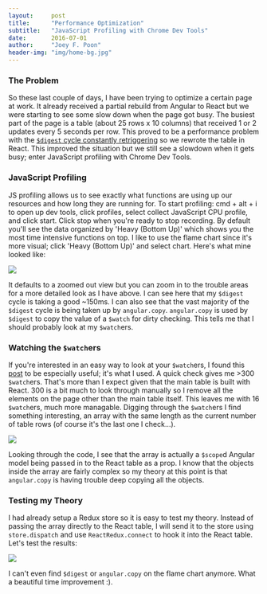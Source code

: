 ```yaml
---
layout:     post
title:      "Performance Optimization"
subtitle:   "JavaScript Profiling with Chrome Dev Tools"
date:       2016-07-01
author:     "Joey F. Poon"
header-img: "img/home-bg.jpg"
---
```

### The Problem
So these last couple of days, I have been trying to optimize a certain page at work. It already received a partial rebuild from Angular to React but we were starting to see some slow down when the page got busy. The busiest part of the page is a table (about 25 rows x 10 columns) that received 1 or 2 updates every 5 seconds per row. This proved to be a performance problem with the <a href="{{ site.baseurl }}/understanding-angular-data-binding.html" target="\_blank">`$digest` cycle constantly retriggering</a> so we rewrote the table in React. This improved the situation but we still see a slowdown when it gets busy; enter JavaScript profiling with Chrome Dev Tools.

### JavaScript Profiling
JS profiling allows us to see exactly what functions are using up our resources and how long they are running for. To start profiling: cmd + alt + i to open up dev tools, click profiles, select collect JavaScript CPU profile, and click start. Click stop when you're ready to stop recording. By default you'll see the data organized by 'Heavy (Bottom Up)' which shows you the most time intensive functions on top. I like to use the flame chart since it's more visual; click 'Heavy (Bottom Up)' and select chart. Here's what mine looked like:

<a href="{{ site.baseurl }}/img/performance-optimization-before.png" target="\_blank">
  <img src="{{ site.baseurl }}/img/performance-optimization-before.png" />
</a>

It defaults to a zoomed out view but you can zoom in to the trouble areas for a more detailed look as I have above. I can see here that my `$digest` cycle is taking a good ~150ms. I can also see that the vast majority of the `$digest` cycle is being taken up by `angular.copy`. `angular.copy` is used by `$digest` to copy the value of a `$watch` for dirty checking. This tells me that I should probably look at my `$watch`ers.

### Watching the `$watch`ers
If you're interested in an easy way to look at your `$watch`ers, I found this <a href="https://medium.com/@kentcdodds/counting-angularjs-watchers-11c5134dc2ef#.cpc8prsle" target="\_blank">post</a> to be especially useful; it's what I used. A quick check gives me >300 `$watch`ers. That's more than I expect given that the main table is built with React. 300 is a bit much to look through manually so I remove all the elements on the page other than the main table itself. This leaves me with 16 `$watch`ers, much more managable. Digging through the `$watch`ers I find something interesting, an array with the same length as the current number of table rows (of course it's the last one I check...).

<a href="{{ site.baseurl }}/img/performance-optimization-watchers.png" target="\_blank">
  <img src="{{ site.baseurl }}/img/performance-optimization-watchers.png" />
</a>

Looking through the code, I see that the array is actually a `$scope`d Angular model being passed in to the React table as a prop. I know that the objects inside the array are fairly complex so my theory at this point is that `angular.copy` is having trouble deep copying all the objects.

### Testing my Theory
I had already setup a Redux store so it is easy to test my theory. Instead of passing the array directly to the React table, I will send it to the store using `store.dispatch` and use `ReactRedux.connect` to hook it into the React table. Let's test the results:

<a href="{{ site.baseurl }}/img/performance-optimization-after.png" target="\_blank">
  <img src="{{ site.baseurl }}/img/performance-optimization-after.png" />
</a>

I can't even find `$digest` or `angular.copy` on the flame chart anymore. What a beautiful time improvement :).
